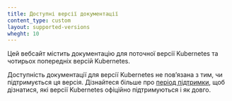 ```yaml
---
title: Доступні версії документації
content_type: custom
layout: supported-versions
wheght: 10
---
```


Цей вебсайт містить документацію для поточної версії Kubernetes та чотирьох попередніх версій Kubernetes.

Доступність документації для версії Kubernetes не повʼязана з тим, чи підтримується ця версія. Дізнайтеся більше про [період підтримки](/releases/patch-releases/#support-period), щоб дізнатися, які версії Kubernetes офіційно підтримуються і як довго.
